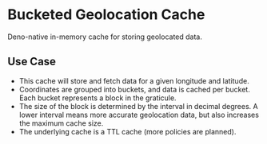 # Bucketed Geolocation Cache
Deno-native in-memory cache for storing geolocated data.

## Use Case

- This cache will store and fetch data for a given longitude and latitude.
- Coordinates are grouped into buckets, and data is cached per bucket. Each bucket represents a block in the graticule.
- The size of the block is determined by the interval in decimal degrees. A lower interval means more accurate geolocation data, but also increases the maximum cache size.
- The underlying cache is a TTL cache (more policies are planned).
